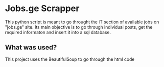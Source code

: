 # Jobs.ge Scrapper

This python script is meant to go throught the IT section of available jobs on "jobs.ge" site. Its main objective is to go through individual posts, get the required informaton and insert it into a sql database.

## What was used?

This project uses the BeautifulSoup to go through the html code
